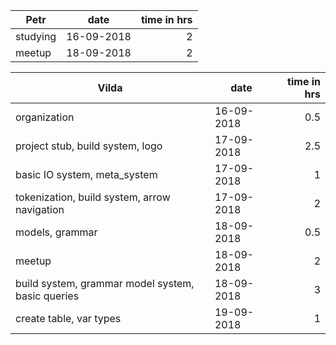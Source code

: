 | Petr | date | time in hrs |
| ---- | ---- | ----------: |
| studying | 16-09-2018 | 2 |
| meetup | 18-09-2018 | 2 |

| Vilda | date | time in hrs |
| ----- | ---- | ----------: |
| organization | 16-09-2018 | 0.5 |
| project stub, build system, logo | 17-09-2018 | 2.5 |
| basic IO system, meta_system | 17-09-2018 | 1 |
| tokenization, build system, arrow navigation | 17-09-2018 | 2 |
| models, grammar | 18-09-2018 | 0.5 |
| meetup | 18-09-2018 | 2 |
| build system, grammar model system, basic queries | 18-09-2018 | 3 |
| create table, var types | 19-09-2018 | 1 |
